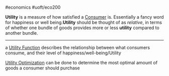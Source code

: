 #economics #uoft/eco200 

**Utility** is a measure of how satisfied a [Consumer](Consumer) is. Essentially a fancy word for happiness or well being.**Utility** should be thought of as *relative*, in terms of whether one bundle of goods provides more or less **utility** compared to another bundle.

---

a [Utility Function](Utility%20Function.md) describes the relationship between what consumers consume, and their level of happiness/well-being/Utility

[Utility Optimization](Utility%20Optimization.md) can be done to determine the most optimal amount of goods a consumer should purchase
